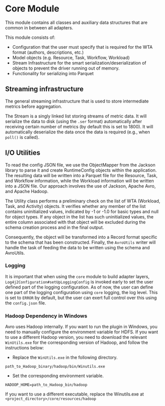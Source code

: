# Core Module

This module contains all classes and auxiliary data structures that are common in between all adapters.

This module consists of:
 - Configuration that the user must specify that is required for the WTA format (authors, descriptions, etc.)
 - Model objects (e.g. Resource, Task, Workflow, Workload)
 - Stream Infrastructure for the smart serialization/deserialization of objects to prevent the driver running out of memory.
 - Functionality for serializing into Parquet

## Streaming infrastructure
The general streaming infrastructure that is used to store intermediate metrics before aggregation.

The Stream is a singly linked list storing streams of metric data. It will serialize the data to disk (using the `.ser` format)
automatically after receiving certain number of metrics (by default this is set to 1800). It will automatically deserialize the data
once the data is required (e.g., when `poll()` is called).

## I/O Utilities
To read the config JSON file, we use the ObjectMapper from the Jackson library to parse it and create RuntimeConfig objects within the application. The resulting data will be written into a Parquet file for the Resource, Task, and Workflow information, while the Workload information will be written into a JSON file. Our approach involves the use of Jackson, Apache Avro, and Apache Hadoop.

The Utility class performs a preliminary check on the list of WTA (Workload, Task, and Activity) objects. It verifies whether any member of the list contains uninitialized values, indicated by -1 or -1.0 for basic types and null for object types. If any object in the list has such uninitialized values, the entire column associated with that object will be excluded during the schema creation process and in the final output.

Consequently, the object will be transformed into a Record format specific to the schema that has been constructed. Finally, the `AvroUtils` writer will handle the task of feeding the data to be written using the schema and AvroUtils.

### Logging

It is important that when using the `core` module to build adapter layers, `Log4j2Configuration#setUpLoggingConfig`
is invoked early to set the user defined part of the logging configuration.
As of now, the user can define one part of the logging configuration using `core` logging, the log level. This
is set to `ERROR` by default, but the user can exert full control over this using the `config.json` file.

### Hadoop Dependency in Windows
Avro uses Hadoop internally. If you want to run the plugin in Windows, you need
to manually configure the environment variable for HDFS.
If you want to use a different Hadoop version, you need to download the relevant `WinUtils.exe` for the
corresponding version of Hadoop, and follow the instructions below:

- Replace the `WinUtils.exe` in the following directory.

```
path_to_Hadoop_binary/hadoop/bin/Winutils.exe
```
- Set the corresponding environment variable.

```
HADOOP_HOME=path_to_Hadoop_bin/hadoop
```

If you want to use a different executable, replace the Winutils.exe at `<project_directory>/core/resources/hadoop`
